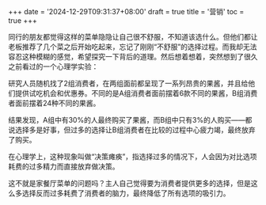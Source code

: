 +++
date = '2024-12-29T09:31:37+08:00'
draft = true
title = '营销'
toc = true
+++

同行的朋友都觉得这样的菜单隐隐让自己很不舒服，不知道该选什么。但他们都让老板推荐了几个菜之后开始吃起来，忘记了刚刚“不舒服”的选择过程。而我却无法容忍这种模糊的感觉，希望探究一下背后的道理。然后想着想着，突然想到了很久之前看过的一个心理学实验：

研究人员随机找了2组消费者，在两组面前都呈现了一系列昂贵的果酱，并且给他们提供试吃机会和优惠券。不同的是A组消费者面前摆着6款不同的果酱，B组消费者面前摆着24种不同的果酱。

结果发现，A组中有30%的人最终购买了果酱，而B组中只有3%的人购买——都说选择多是好事，但过多的选择让B组消费者在比较的过程中心疲力竭，最终放弃了购买。

在心理学上，这种现象叫做“决策瘫痪”，指选择过多的情况下，人会因为对比选项耗费的过多精力而直接放弃做决策。

这不就是家餐厅菜单的问题吗？主人自己觉得要为消费者提供更多的选择，但是这么多选择反而过多耗费了消费者的脑力，最终降低了所有选项的吸引力。
